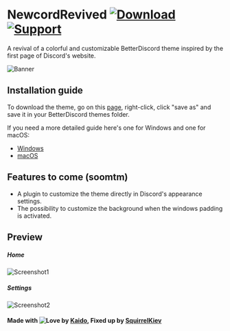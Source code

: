 # NewcordRevived [![Download][download-badge]][download-link] [![Support][support-badge]][support-link]

[download-badge]: https://raw.githubusercontent.com/SquirrelKiev/NewcordRevived/main/icons/github/download.svg
[support-badge]: https://raw.githubusercontent.com/SquirrelKiev/NewcordRevived/main/icons/github/support.svg
[download-link]: https://raw.githubusercontent.com/SquirrelKiev/NewcordRevived/main/src/newcord.theme.css
[support-link]: https://github.com/SquirrelKiev/NewcordRevived/issues

A revival of a colorful and customizable BetterDiscord theme inspired by the first page of Discord's website.

![Banner](https://i.imgur.com/wETAyVA.png)

## Installation guide

To download the theme, go on this [page][download-link], right-click, click "save as" and save it in your BetterDiscord themes folder.

If you need a more detailed guide here's one for Windows and one for macOS:

-   [Windows](https://github.com/SquirrelKiev/NewcordRevived/blob/main/guides/windows.md)
-   [macOS](https://github.com/SquirrelKiev/NewcordRevived/blob/main/guides/macOS.md)

## Features to come (soomtm)

-   A plugin to customize the theme directly in Discord's appearance settings.
-   The possibility to customize the background when the windows padding is activated.

## Preview

##### Home

![Screenshot1](https://i.imgur.com/YDMGVNL.png)

##### Settings

![Screenshot2](https://i.imgur.com/bYrxbPt.png)

#### **Made with ![Love](https://raw.githubusercontent.com/SquirrelKiev/NewcordRevived/main/icons/github/heart.svg) by [Kaido](https://github.com/kaiidoo), Fixed up by [SquirrelKiev](https://github.com/SquirrelKiev)**
